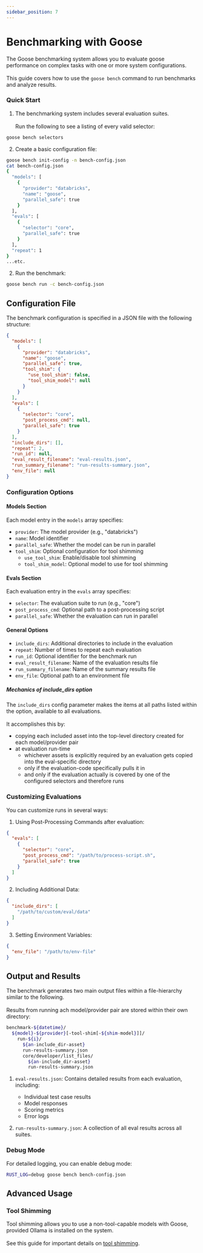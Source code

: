 ```yaml
---
sidebar_position: 7
---
```


# Benchmarking with Goose

The Goose benchmarking system allows you to evaluate goose performance on complex tasks with one or more system
configurations.<br></br>
This guide covers how to use the `goose bench` command to run benchmarks and analyze results.

### Quick Start

1. The benchmarking system includes several evaluation suites.<br></br>
   Run the following to see a listing of every valid selector:

```bash
goose bench selectors
```

2. Create a basic configuration file:

```bash
goose bench init-config -n bench-config.json
cat bench-config.json
{
  "models": [
    {
      "provider": "databricks",
      "name": "goose",
      "parallel_safe": true
    }
  ],
  "evals": [
    {
      "selector": "core",
      "parallel_safe": true
    }
  ],
  "repeat": 1
}
...etc.
```

2. Run the benchmark:

```bash
goose bench run -c bench-config.json
```

## Configuration File

The benchmark configuration is specified in a JSON file with the following structure:

```json
{
  "models": [
    {
      "provider": "databricks",
      "name": "goose",
      "parallel_safe": true,
      "tool_shim": {
        "use_tool_shim": false,
        "tool_shim_model": null
      }
    }
  ],
  "evals": [
    {
      "selector": "core",
      "post_process_cmd": null,
      "parallel_safe": true
    }
  ],
  "include_dirs": [],
  "repeat": 2,
  "run_id": null,
  "eval_result_filename": "eval-results.json",
  "run_summary_filename": "run-results-summary.json",
  "env_file": null
}
```

### Configuration Options

#### Models Section

Each model entry in the `models` array specifies:

- `provider`: The model provider (e.g., "databricks")
- `name`: Model identifier
- `parallel_safe`: Whether the model can be run in parallel
- `tool_shim`: Optional configuration for tool shimming
    - `use_tool_shim`: Enable/disable tool shimming
    - `tool_shim_model`: Optional model to use for tool shimming

#### Evals Section

Each evaluation entry in the `evals` array specifies:

- `selector`: The evaluation suite to run (e.g., "core")
- `post_process_cmd`: Optional path to a post-processing script
- `parallel_safe`: Whether the evaluation can run in parallel

#### General Options

- `include_dirs`: Additional directories to include in the evaluation
- `repeat`: Number of times to repeat each evaluation
- `run_id`: Optional identifier for the benchmark run
- `eval_result_filename`: Name of the evaluation results file
- `run_summary_filename`: Name of the summary results file
- `env_file`: Optional path to an environment file

##### Mechanics of include_dirs option

The `include_dirs` config parameter makes the items at all paths listed within the option, available to all
evaluations.<br></br>
It accomplishes this by:

* copying each included asset into the top-level directory created for each model/provider pair
* at evaluation run-time
    * whichever assets is explicitly required by an evaluation gets copied into the eval-specific directory
    * only if the evaluation-code specifically pulls it in
    * and only if the evaluation actually is covered by one of the configured selectors and therefore runs

### Customizing Evaluations

You can customize runs in several ways:

1. Using Post-Processing Commands after evaluation:

```json
{
  "evals": [
    {
      "selector": "core",
      "post_process_cmd": "/path/to/process-script.sh",
      "parallel_safe": true
    }
  ]
}
```

2. Including Additional Data:

```json
{
  "include_dirs": [
    "/path/to/custom/eval/data"
  ]
}
```

3. Setting Environment Variables:

```json
{
  "env_file": "/path/to/env-file"
}
```

## Output and Results

The benchmark generates two main output files within a file-hierarchy similar to the following.<br></br>
Results from running ach model/provider pair are stored within their own directory:

```bash
benchmark-${datetime}/
  ${model}-${provider}[-tool-shim[-${shim-model}]]/
    run-${i}/
      ${an-include_dir-asset}
      run-results-summary.json
      core/developer/list_files/
        ${an-include_dir-asset}
        run-results-summary.json
```

1. `eval-results.json`: Contains detailed results from each evaluation, including:
    - Individual test case results
    - Model responses
    - Scoring metrics
    - Error logs

2. `run-results-summary.json`: A collection of all eval results across all suites.

### Debug Mode

For detailed logging, you can enable debug mode:

```bash
RUST_LOG=debug goose bench bench-config.json
```

## Advanced Usage

### Tool Shimming

Tool shimming allows you to use a non-tool-capable models with Goose, provided Ollama is installed on the
system.<br></br>
See this guide for important details on [tool shimming](experimental-features).
